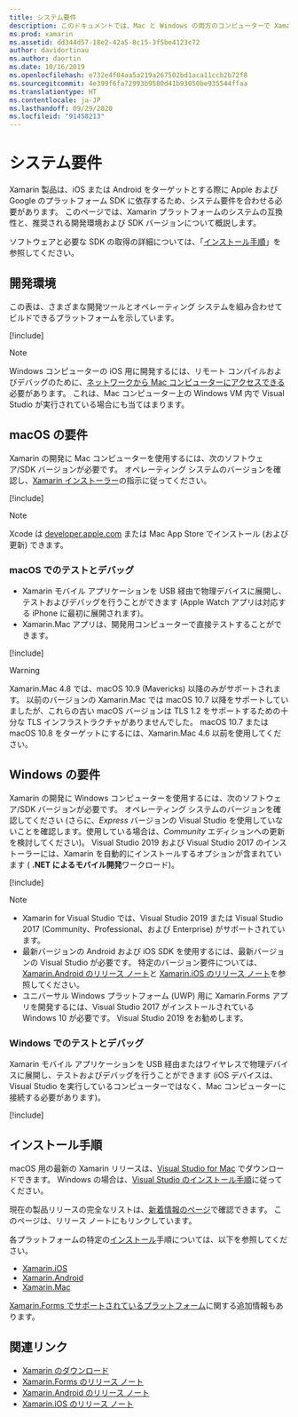```yaml
---
title: システム要件
description: このドキュメントでは、Mac と Windows の両方のコンピューターで Xamarin を使用してアプリをビルドする場合のシステム要件をリストします。 インストール手順にもリンクしています。
ms.prod: xamarin
ms.assetid: dd344d57-18e2-42a5-8c15-3f5be4123c72
author: davidortinau
ms.author: daortin
ms.date: 10/16/2019
ms.openlocfilehash: e732e4f04aa5a219a267502bd1aca11ccb2b72f8
ms.sourcegitcommit: 4e399f6fa72993b9580d41b93050be935544ffaa
ms.translationtype: HT
ms.contentlocale: ja-JP
ms.lasthandoff: 09/29/2020
ms.locfileid: "91458213"
---
```

# <a name="system-requirements"></a>システム要件

Xamarin 製品は、iOS または Android をターゲットとする際に Apple および Google のプラットフォーム SDK に依存するため、システム要件を合わせる必要があります。 このページでは、Xamarin プラットフォームのシステムの互換性と、推奨される開発環境および SDK バージョンについて概説します。

ソフトウェアと必要な SDK の取得の詳細については、「[インストール手順](#installation-instructions)」を参照してください。

## <a name="development-environments"></a>開発環境

この表は、さまざまな開発ツールとオペレーティング システムを組み合わせてビルドできるプラットフォームを示しています。

[!include[](~/cross-platform/includes/development-environment.md)]

> [!NOTE]
> Windows コンピューターの iOS 用に開発するには、リモート コンパイルおよびデバッグのために、[ネットワークから Mac コンピューターにアクセスできる](~/ios/get-started/installation/windows/connecting-to-mac/index.md)必要があります。 これは、Mac コンピューター上の Windows VM 内で Visual Studio が実行されている場合にも当てはまります。

## <a name="macos-requirements"></a>macOS の要件

Xamarin の開発に Mac コンピューターを使用するには、次のソフトウェア/SDK バージョンが必要です。 オペレーティング システムのバージョンを確認し、[Xamarin インストーラー](#installation-instructions)の指示に従ってください。

[!include[](~/cross-platform/includes/macos-requirements.md)]

> [!NOTE]
> Xcode は [developer.apple.com](https://developer.apple.com/xcode/download/) または Mac App Store でインストール (および更新) できます。

### <a name="testing--debugging-on-macos"></a>macOS でのテストとデバッグ

- Xamarin モバイル アプリケーションを USB 経由で物理デバイスに展開し、テストおよびデバッグを行うことができます (Apple Watch アプリは対応する iPhone に最初に展開されます)。
- Xamarin.Mac アプリは、開発用コンピューターで直接テストすることができます。

[!include[](~/cross-platform/includes/macos-testing.md)]

> [!WARNING]
> Xamarin.Mac 4.8 では、macOS 10.9 (Mavericks) 以降のみがサポートされます。
> 以前のバージョンの Xamarin.Mac では macOS 10.7 以降をサポートしていましたが、これらの古い macOS バージョンは TLS 1.2 をサポートするための十分な TLS インフラストラクチャがありませんでした。 macOS 10.7 または macOS 10.8 をターゲットにするには、Xamarin.Mac 4.6 以前を使用してください。

## <a name="windows-requirements"></a>Windows の要件

Xamarin の開発に Windows コンピューターを使用するには、次のソフトウェア/SDK バージョンが必要です。
オペレーティング システムのバージョンを確認してください (さらに、*Express* バージョンの Visual Studio を使用していないことを確認します。使用している場合は、*Community* エディションへの更新を検討してください)。
Visual Studio 2019 および Visual Studio 2017 のインストーラーには、Xamarin を自動的にインストールするオプションが含まれています ( **.NET によるモバイル開発**ワークロード)。

[!include[](~/cross-platform/includes/windows-requirements.md)]

> [!NOTE]
>
> - Xamarin for Visual Studio では、Visual Studio 2019 または Visual Studio 2017 (Community、Professional、および Enterprise) がサポートされています。
> - 最新バージョンの Android および iOS SDK を使用するには、最新バージョンの Visual Studio が必要です。 特定のバージョン要件については、[Xamarin.Android のリリース ノート](/xamarin/android/release-notes/)と [Xamarin.iOS のリリース ノート](/xamarin/ios/release-notes/)を参照してください。
> - ユニバーサル Windows プラットフォーム (UWP) 用に Xamarin.Forms アプリを開発するには、Visual Studio 2017 がインストールされている Windows 10 が必要です。 Visual Studio 2019 をお勧めします。

### <a name="testing--debugging-on-windows"></a>Windows でのテストとデバッグ

Xamarin モバイル アプリケーションを USB 経由またはワイヤレスで物理デバイスに展開し、テストおよびデバッグを行うことができます (iOS デバイスは、Visual Studio を実行しているコンピューターではなく、Mac コンピューターに接続する必要があります)。

[!include[](~/cross-platform/includes/windows-testing.md)]

## <a name="installation-instructions"></a>インストール手順

macOS 用の最新の Xamarin リリースは、[Visual Studio for Mac](/visualstudio/mac/installation) でダウンロードできます。 Windows の場合は、[Visual Studio のインストール手順](/visualstudio/install/install-visual-studio)に従ってください。

現在の製品リリースの完全なリストは、[新着情報のページ](~/whats-new/index.yml)で確認できます。 このページは、リリース ノートにもリンクしています。

各プラットフォームの特定の[インストール](~/get-started/installation/index.md)手順については、以下を参照してください。

- [Xamarin.iOS](~/ios/get-started/installation/index.md)
- [Xamarin.Android](~/android/get-started/installation/index.md)
- [Xamarin.Mac](~/mac/get-started/installation.md)

[Xamarin.Forms でサポートされているプラットフォーム](~/get-started/supported-platforms.md)に関する追加情報もあります。

## <a name="related-links"></a>関連リンク

- [Xamarin のダウンロード](https://visualstudio.microsoft.com/xamarin/)
- [Xamarin.Forms のリリース ノート](/xamarin/xamarin-forms/release-notes/)
- [Xamarin.Android のリリース ノート](/xamarin/android/release-notes/)
- [Xamarin.iOS のリリース ノート](/xamarin/ios/release-notes/)